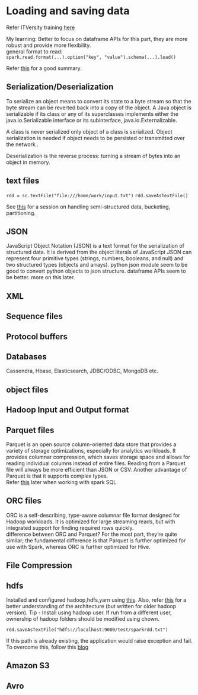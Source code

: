 # Loading and saving data

Refer ITVersity training [here](https://youtu.be/ICKs1ACqK8U)

My learning: Better to focus on dataframe APIs for this part, they are more robust and provide more flexibility.  
general format to read:  
`spark.read.format(...).option("key", "value").schema(...).load()`

Refer [this](https://szczeles.github.io/Reading-JSON-CSV-and-XML-files-efficiently-in-Apache-Spark/) for a good summary.

## Serialization/Deserialization

To serialize an object means to convert its state to a byte stream so that the byte stream can be reverted back into a copy of the object. A Java object is serializable if its class or any of its superclasses implements either the java.io.Serializable interface or its subinterface, java.io.Externalizable.

A class is never serialized only object of a class is serialized. Object serialization is needed if object needs to be persisted or transmitted over the network . 

Deserialization is the reverse process: turning a stream of bytes into an object in memory.

## text files

`rdd = sc.textFile("file:///home/work/input.txt")`
`rdd.saveAsTextFile()`

See [this](https://databricks.com/session/why-you-should-care-about-data-layout-in-the-filesystem/) for a session on handling semi-structured data, bucketing, partitioning.

## JSON

JavaScript Object Notation (JSON) is a text format for the serialization of structured data. It is derived from the object literals of JavaScript 
JSON can represent four primitive types (strings, numbers, booleans, and null) and two structured types (objects and arrays).
python json module seem to be good to convert python objects to json structure.
dataframe APIs seem to be better. more on this later.

## XML

## Sequence files

## Protocol buffers

## Databases

Cassendra, Hbase, Elasticsearch, JDBC/ODBC, MongoDB etc.

## object files

## Hadoop Input and Output format

## Parquet files

Parquet is an open source column-oriented data store that provides a variety of storage optimizations, especially for analytics workloads. It provides columnar compression, which saves storage space and allows for reading individual columns instead of entire files. Reading from a Parquet file will always be more efficient than JSON or CSV. Another advantage of Parquet is that it supports complex types.  
Refer [this](https://spark.apache.org/docs/latest/sql-data-sources-parquet.html) later when working with spark SQL

## ORC files

ORC is a self-describing, type-aware columnar file format designed for Hadoop workloads. It is optimized for large streaming reads, but with integrated support for finding required rows quickly.  
difference between ORC and Parquet? For the most part, they’re quite similar; the fundamental difference is that Parquet is further optimized for use with Spark, whereas ORC is further optimized for Hive.
## File Compression

## hdfs

Installed and configured hadoop,hdfs,yarn using [this](https://linuxconfig.org/how-to-install-hadoop-on-ubuntu-18-04-bionic-beaver-linux). Also, refer [this](http://www.michael-noll.com/tutorials/running-hadoop-on-ubuntu-linux-single-node-cluster/) for a better understanding of the architecture (but written for older hadoop version).
Tip - Install using hadoop user. If run from a different user, ownership of hadoop folders should be modified using chown.

`rdd.saveAsTextFile("hdfs://localhost:9000/test/sparkrdd.txt")`

If this path is already existing, the application would raise exception and fail. To overcome this, follow this [blog](https://diogoalexandrefranco.github.io/interacting-with-hdfs-from-pyspark/)

## Amazon S3

## Avro
